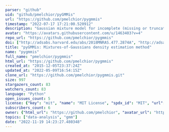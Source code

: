 ```yaml
---
parser: "github"
uid: "github/pmelchior/pyGMMis"
url: "https://github.com/pmelchior/pygmmis"
timestamp: "2022-07-17 17:21:00.520912"
description: "Gaussian mixture model for incomplete (missing or truncated) and noisy data"
avatar: "https://avatars.githubusercontent.com/u/1463403?v=4"
repo_url: "https://github.com/pmelchior/pygmmis"
doi: ["http://adsabs.harvard.edu/abs/2018MNRAS.477.2874A", "http://adsabs.harvard.edu/abs/2016arXiv161105806M", "https://ui.adsabs.harvard.edu/abs/2016ascl.soft11013M/abstract"]
title: "pyGMMis: Mixtures-of-Gaussians density estimation method"
name: "pygmmis"
full_name: "pmelchior/pygmmis"
html_url: "https://github.com/pmelchior/pygmmis"
created_at: "2015-12-05T23:37:24Z"
updated_at: "2022-05-09T16:54:15Z"
clone_url: "https://github.com/pmelchior/pygmmis.git"
size: 997
stargazers_count: 83
watchers_count: 83
language: "Python"
open_issues_count: 5
license: {"key": "mit", "name": "MIT License", "spdx_id": "MIT", "url": "https://api.github.com/licenses/mit", "node_id": "MDc6TGljZW5zZTEz"}
subscribers_count: 6
owner: {"html_url": "https://github.com/pmelchior", "avatar_url": "https://avatars.githubusercontent.com/u/1463403?v=4", "login": "pmelchior", "type": "User"}
topics: ["data-analysis", "gmm"]
date: "2022-11-19 14:23:27.480348"
---
```

